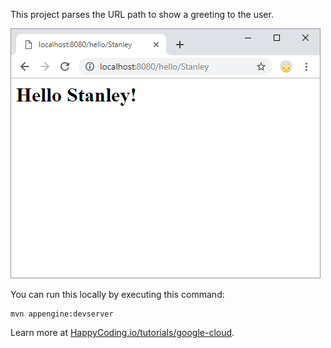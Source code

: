 This project parses the URL path to show a greeting to the user.

![hello Stanley webpage](screenshot.png)

You can run this locally by executing this command:

```
mvn appengine:devserver
```

Learn more at [HappyCoding.io/tutorials/google-cloud](https://happycoding.io/tutorials/google-cloud).